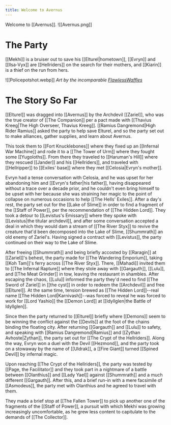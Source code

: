```yaml
---
title: Welcome to Avernus
---
```

Welcome to [[Avernus]].
![[Avernus.png]]
# The Party
[[Mekhi]] is a bruiser out to save his [[Elturel|hometown]], [[Evryn]] and [[Ilsa-Vyx]] are [[Hellriders]] on the search for their mothers, and [[Kiarin]] is a thief on the run from hers.

![[Policepotshot.webp]]
*Art by the incomparable [FlawlessWaffles](https://flawlesswaffless.artstation.com/)*
# The Story So Far
[[Elturel]] was dragged into [[Avernus]] by the Archdevil [[Zariel]], who was the true creator of [[The Companion]] per a pact made with [[Thavius Kreeg|The High Overseer, Thavius Kreeg]]. [[Ramius Dangremond|High Rider Ramius]] asked the party to help save Elturel, and so the party set out to make alliances, gather supplies, and learn about Avernus.

This took them to [[Fort Knucklebones]] where they fixed up an [[Infernal War Machine]] and rode it to a [[The Tower of Urm]] where they fought some [[Yugoloths]]. From there they traveled to [[Haruman's Hill]] where they rescued [[Jander]] and his [[Hellriders]], and traveled with [[Hellripper]] to [[Exiles' base]] where they met [[Celosia|Evryn's mother]].

Evryn had a tense conversation with Celosia, and he was upset for her abandoning him and [[Evryn's father|his father]], having disappeared without a trace over a decade prior, and he couldn't even bring himself to be upset with her because she was straining her magic to the point of collapse on numerous occasions to help [[The Hells' Exiles]]. After a day's rest, the party set out for the [[Lake of Slime]] in order to find a fragment of the [[Staff of Power]], per the recommendation of [[The Hidden Lord]]. They took a detour to [[Levistus's Emissary]] where they spoke with [[Levistus|the titular archdevil]], and after some conversation accepted a deal in which they would dam a stream of [[The River Styx]] to revive the creature that'd been decomposed into the Lake of Slime, [[Shummrath]] an old enemy of Zariel's. Having signed a contract with [[Levistus]], the party continued on their way to the Lake of Slime.

After freeing [[Shummrath]] and being briefly accosted by [[Raragin]] at [[Zariel]]'s behest, the party made for [[The Wandering Emporium]], taking [[Koh Tam]]'s ferry across [[The River Styx]]. There, [[Mahadi]] invited them to [[The Infernal Rapture]] where they stole away with [[Gargauth]], [[Lulu]], and [[The Meat Grinder]] in tow, leaving the restaurant in shambles. After escaping the chaos, [[Lulu]] informed the party they'd need to find [[The Sword of Zariel]] in [[the cyst]] in order to redeem the [[Archdevil]] and free [[Elturel]]. At the same time, tension brewed as [[The Hidden Lord]]--real name [[The Hidden Lord|Karnivash]]--was forced to reveal he was forced to work for [[Lord Yashio]] the [[Demon Lord]] at [[Idyllglen|the Battle of Idyllglen]].

Since then the party returned to [[Elturel]] briefly where [[Demons]] seem to be winning the conflict against the [[Devils]] at the foot of the chains binding the floating city. After returning [[Gargauth]] and [[Lulu]] to safety, and speaking with [[Ramius Dangremond|Ramius]] and [[Zythan Avhoste|Zythan]], the party set out for [[The Crypt of the Hellriders]]. Along the way, Evryn won a duel with the Devil [[Hezmond]], and the party took on a stowaway by the name of [[Uldrak]], a [[Fire Giant]] turned [[Spined Devil]] by infernal magic.

Upon reaching [[The Crypt of the Hellriders]], the party was tested by [[Page, the Facilitator]] and they took part in a nightmare of a battle between [[Olanthius]] and [[Lady Yael]] against [[Shummrath]] and a much different [[Gargauth]]. After this, and a brief run-in with a mere facsimile of [[Asmodeus]], the party met with Olanthius and he agreed to travel with them. 

They made a brief stop at [[The Fallen Tower]] to pick up another one of the fragments of the [[Staff of Power]], a pursuit with which Mekhi was growing increasingly uncomfortable, as he grew less content to capitulate to the demands of [[The Collector]].
